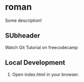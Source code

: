 # roman

Some description!

## SUbheader

Watch Git Tutorial on freecodecamp


## Local Development

1. Open index.html in your browser.